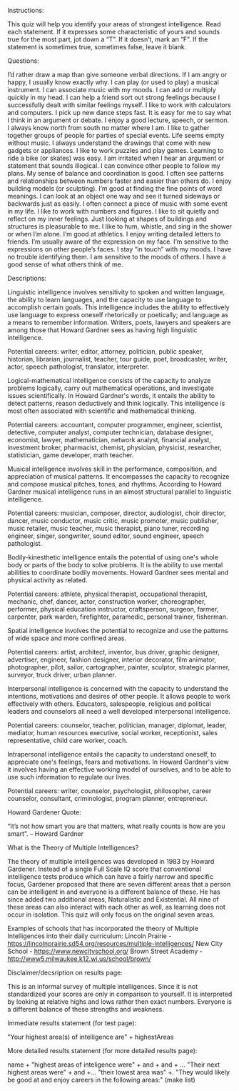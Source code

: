 Instructions:

This quiz will help you identify your areas of strongest intelligence. Read each
statement. If it expresses some characteristic of yours and sounds true for the most part,
jot down a “T”. If it doesn’t, mark an “F”. If the statement is sometimes true, sometimes
false, leave it blank.


Questions:

I’d rather draw a map than give someone verbal directions.
If I am angry or happy, I usually know exactly why.
I can play (or used to play) a musical instrument.
I can associate music with my moods.
I can add or multiply quickly in my head.
I can help a friend sort out strong feelings because I successfully dealt with
similar feelings myself.
I like to work with calculators and computers.
I pick up new dance steps fast.
It is easy for me to say what I think in an argument or debate.
I enjoy a good lecture, speech, or sermon.
I always know north from south no matter where I am.
I like to gather together groups of people for parties of special events.
Life seems empty without music.
I always understand the drawings that come with new gadgets or appliances.
I like to work puzzles and play games.
Learning to ride a bike (or skates) was easy.
I am irritated when I hear an argument or statement that sounds illogical.
I can convince other people to follow my plans.
My sense of balance and coordination is good.
I often see patterns and relationships between numbers faster and easier than
others do.
I enjoy building models (or sculpting).
I’m good at finding the fine points of word meanings.
I can look at an object one way and see it turned sideways or backwards just as
easily.
I often connect a piece of music with some event in my life.
I like to work with numbers and figures.
I like to sit quietly and reflect on my inner feelings.
Just looking at shapes of buildings and structures is pleasurable to me.
I like to hum, whistle, and sing in the shower or when I’m alone.
I’m good at athletics.
I enjoy writing detailed letters to friends.
I’m usually aware of the expression on my face.
I’m sensitive to the expressions on other people’s faces.
I stay “in touch” with my moods. I have no trouble identifying them.
I am sensitive to the moods of others.
I have a good sense of what others think of me.


Descriptions:

Linguistic intelligence involves sensitivity to spoken and written language, the ability to
learn languages, and the capacity to use language to accomplish certain goals. This
intelligence includes the ability to effectively use language to express oneself rhetorically
or poetically; and language as a means to remember information. Writers, poets, lawyers
and speakers are among those that Howard Gardner sees as having high linguistic
intelligence. 

Potential careers: writer, editor, attorney, politician, public speaker, historian, librarian, journalist, teacher, tour guide, poet, broadcaster, writer, actor, speech pathologist, translator, interpreter.


Logical-mathematical intelligence consists of the capacity to analyze problems
logically, carry out mathematical operations, and investigate issues scientifically. In
Howard Gardner's words, it entails the ability to detect patterns, reason deductively and
think logically. This intelligence is most often associated with scientific and mathematical thinking. 

Potential careers: accountant, computer programmer, engineer, scientist, detective, computer analyst, computer technician, database designer, economist, lawyer, mathematician, network analyst, financial analyst, investment broker, pharmacist, chemist, physician, physicist, researcher, statistician, game developer, math teacher.


Musical intelligence involves skill in the performance, composition, and appreciation of
musical patterns. It encompasses the capacity to recognize and compose musical pitches,
tones, and rhythms. According to Howard Gardner musical intelligence runs in an almost structural parallel to linguistic intelligence. 

Potential careers: musician, composer, director, audiologist, choir director, dancer, music conductor, music critic, music promoter, music publisher, music retailer, music teacher, music therapist, piano tuner, recording engineer, singer, songwriter, sound editor, sound engineer, speech pathologist.


Bodily-kinesthetic intelligence entails the potential of using one's whole body or parts of
the body to solve problems. It is the ability to use mental abilities to coordinate bodily
movements. Howard Gardner sees mental and physical activity as related. 

Potential careers: athlete, physical therapist, occupational therapist, mechanic, chef, dancer, actor, construction worker, choreographer, performer, physical education instructor, craftsperson, surgeon, farmer, carpenter, park warden, firefighter, paramedic, personal trainer, fisherman.


Spatial intelligence involves the potential to recognize and use the patterns of wide
space and more confined areas. 

Potential careers: artist, architect, inventor, bus driver, graphic designer, advertiser, engineer, fashion designer, interior decorator, film animator, photographer, pilot, sailor, cartographer, painter, sculptor, strategic planner, surveyor, truck driver, urban planner.


Interpersonal intelligence is concerned with the capacity to understand the intentions,
motivations and desires of other people. It allows people to work effectively with others.
Educators, salespeople, religious and political leaders and counselors all need a well developed interpersonal intelligence. 

Potential careers: counselor, teacher, politician, manager, diplomat, leader, mediator, human resources executive, social worker, receptionist, sales representative, child care worker, coach.


Intrapersonal intelligence entails the capacity to understand oneself, to appreciate one's
feelings, fears and motivations. In Howard Gardner's view it involves having an effective
working model of ourselves, and to be able to use such information to regulate our lives. 

Potential careers: writer, counselor, psychologist, philosopher, career counselor, consultant, criminologist, program planner, entrepreneur.



Howard Gardener Quote:

“It’s not how smart you are that matters, what really counts is how are you smart”. – Howard Gardner


What is the Theory of Multiple Intelligences?

The theory of multiple intelligences was developed in 1983 by Howard Gardener. Instead of a single Full Scale IQ score that conventional intelligence tests produce which can have a fairly narrow and specific focus, Gardener proposed that there are seven different areas that a person can be intelligent in and everyone is a different balance of these. He has since added two additional areas, Naturalistic and Existential. All nine of these areas can also interact with each other as well, as learning does not occur in isolation. This quiz will only focus on the original seven areas.


Examples of schools that has incorporated the theory of Multiple Intelligences into their daily curriculum: 
Lincoln Prairie - https://lincolnprairie.sd54.org/resources/multiple-intelligences/
New City School - https://www.newcityschool.org/
Brown Street Academy - http://www5.milwaukee.k12.wi.us/school/brown/



Disclaimer/decsription on results page:

This is an informal survey of multiple intelligences. Since it is not standardized your scores are only in comparison to yourself. It is interpreted by looking at relative highs and lows rather then exact numbers. Everyone is a different balance of these strengths and weakness.   


Immediate results statement (for test page):

"Your highest area(s) of intelligence are" + highestAreas


More detailed results statement (for more detailed results page):

name + "highest areas of inteligence were" + and + and + ... "Their next highest areas were" + and +...
"their lowest area was" +. "They would likely be good at and enjoy careers in the following areas:" (make list)